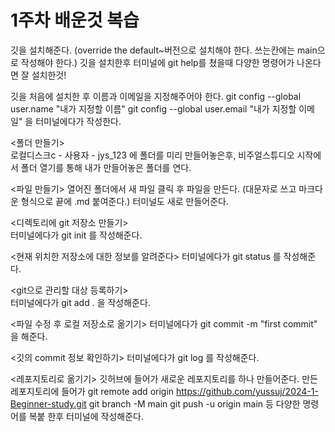 # 1주차 배운것 복습

깃을 설치해준다. (override the default~버전으로 설치해야 한다. 쓰는칸에는 main으로 작성해야 한다.)
깃을 설치한후 터미널에 git help를 쳤을때 다양한 명령어가 나온다면 잘 설치한것!

깃을 처음에 설치한 후 이름과 이메일을 지정해주어야 한다.
git config --global user.name "내가 지정할 이름"
git config --global user.email "내가 지정할 이메일"
을 터미널에다가 작성한다.

<폴더 만들기>   
로컬디스크c - 사용자 - jys_123 에 폴더를 미리 만들어놓은후, 비주얼스튜디오 시작에서 폴더 열기를 통해 내가 만들어놓은 폴더를 연다.

<파일 만들기>
열어진 폴더에서 새 파일 클릭 후 파일을 만든다. (대문자로 쓰고 마크다운 형식으로 끝에 .md 붙여준다.)
터미널도 새로 만들어준다.

<디렉토리에 git 저장소 만들기>    
터미널에다가 git init 를 작성해준다.

<현재 위치한 저장소에 대한 정보를 알려준다>
터미널에다가 git status 를 작성해준다.

<git으로 관리할 대상 등록하기>    
터미널에다가 git add . 을 작성해준다.

<파일 수정 후 로컬 저장소로 옮기기>
터미널에다가 git commit -m "first commit" 을 해준다. 

<깃의 commit 정보 확인하기>
터미널에다가 git log 를 작성해준다.

<레포지토리로 옮기기>
깃허브에 들어가 새로운 레포지토리를 하나 만들어준다.
만든 레포지토리에 들어가 git remote add origin https://github.com/yussuj/2024-1-Beginner-study.git
git branch -M main
git push -u origin main
등 다양한 명령어를 복붙 한후 터미널에 작성해준다.

